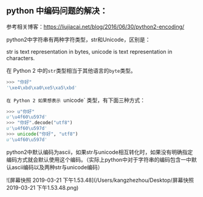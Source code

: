 ## python 中编码问题的解决：

参考相关博客：https://liujiacai.net/blog/2016/06/30/python2-encoding/

python2中字符串有两种字符类型，str和Unicode，区别是：

str is text representation in bytes, unicode is text representation in characters.

在 Python 2 中的`str`类型相当于其他语言的`byte`类型。

```python
>>> "你好"
'\xe4\xbd\xa0\xe5\xa5\xbd'
```

`在 Python 2 如果想表示 `unicode` 类型，有下面三种方式：

```python
>>> u"你好"
u'\u4f60\u597d'
>>> "你好".decode("utf8")
u'\u4f60\u597d'
>>> unicode("你好", "utf8")
u'\u4f60\u597d'
```

python2中默认编码为ascii，如果str与unicode相互转化时，如果没有明确指定编码方式就会默认使用这个编码。（实际上python中对于字符串的编码包含一中默认ascii编码以及两种str与unicode编码）

![屏幕快照 2019-03-21 下午1.53.48](/Users/kangzhezhou/Desktop/屏幕快照 2019-03-21 下午1.53.48.png)